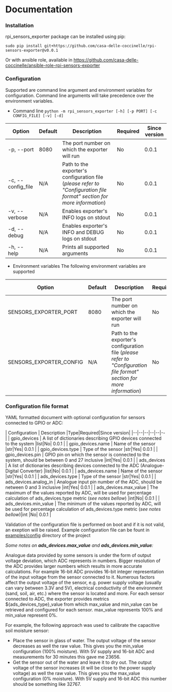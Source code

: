 # Documentation
### Installation
rpi_sensors_exporter package can be installed using pip:

    sudo pip install git+https://github.com/casa-delle-coccinelle/rpi-sensors-exporter@v0.0.1

Or with ansible role, available in https://github.com/casa-delle-coccinelle/ansible-role-rpi-sensors-exporter

### Configuration
Supported are command line argument and environment variables for configuration. Command line arguments will take precedence over the  environment variables. 
* Command line
`python -m rpi_sensors_exporter [-h] [-p PORT] [-c CONFIG_FILE] [-v] [-d]`


| Option |Default| Description |Required|Since version|
|--|--|--|--|--|
| -p, --port |8080| The port number on which the exporter will run |No| 0.0.1 |
| -c, --config_file |N/A| Path to the exporter's configuration file (*please refer to "Configuration file format" section for more information*) |No |0.0.1|
| -v, --verbose |N/A| Enables exporter's INFO logs on stdout |No |0.0.1|
| -d, --debug | N/A | Enables exporter's INFO and DEBUG logs on stdout | No | 0.0.1|
| -h, --help | N/A | Prints all supported arguments|No|0.0.1

* Environment variables
The following environment variables are supported

| Option |Default| Description |Required|Since version|
|--|--|--|--|--|
| SENSORS_EXPORTER_PORT |8080| The port number on which the exporter will run |No| 0.0.1 |
| SENSORS_EXPORTER_CONFIG |N/A| Path to the exporter's configuration file (*please refer to "Configuration file format" section for more information*) |No |0.0.1|


### Configuration file format
YAML formatted document with optional configuration for sensors connected to GPIO or ADC:

| Configuration | Description |Type|Required|Since version|
|--|--|--|--|--|--|
| gpio_devices | A list of dictionaries describing GPIO devices connected to the system |list|No| 0.0.1 |
| gpio_devices.name | Name of the sensor |str|Yes| 0.0.1 |
| gpio_devices.type | Type of the sensor |str|Yes| 0.0.1 |
| gpio_devices.pin | GPIO pin on which the sensor is connected to the system, should be between 0 and 27 inclusive |int|Yes| 0.0.1 |
| ads_devices | A list of dictionaries describing devices connected to the ADC (Analogue-Digital Converter) |list|No| 0.0.1 |
| ads_devices.name | Name of the sensor |str|Yes| 0.0.1 |
| ads_devices.type | Type of the sensor |str|Yes| 0.0.1 |
| ads_devices.analog_in | Analogue input pin number of the ADC, should be netween 0 and 3 inclusive |int|Yes| 0.0.1 |
| ads_devices.max_value | The maximum of the values reported by ADC, will be used for percentage calculation of ads_devices.type metric (*see notes bellow*) |int|No| 0.0.1 |
| ads_devices.min_value | The minimum of the values reported by ADC, will be used for percentage calculation of ads_devices.type metric (*see notes bellow*)|int |No| 0.0.1 |

Validation of the configuration file is performed on boot and if it is not valid, an exeption will be raised. Example configuration file can be fount in [examples/config](../examples/config) directory of the project

*Some notes on **ads_devices.max_value** and **ads_devices.min_value**:*

Analogue data provided by some sensors is under the form of output voltage deviation, which ADC represents in numbers. Bigger resolution of the ADC provides larger numbers which results in more accurate calculations. For example 16-bit ADC provides 16-bit integer representation of the input voltage from the sensor connected to it. Numerous factors affect the output voltage of the sensor, e.g. power supply voltage (usually can vary between 3.3V and 5V), electrical conductivity of the environment (sand, soil, air, etc.) where the sensor is located and more. For each sensor connected to ADC, the exporter provides metrics ${ads_devices_type}_value from which max_value and min_value can be retrieved and configured for each sensor. max_value represents 100% and min_value represent 0%.

For example, the following approach was used to calibrate the capacitive soil moisture sensor:
* Place the sensor in glass of water. The output voltage of the sensor decreases as well the raw value. This gives you the min_value configuration (100% moisture). With 5V supply and 16-bit ADC and measurements for 30 minutes this gave me 23656.
* Get the sensor out of the water and leave it to dry out. The output voltage of the sensor increases (it will be close to the power supply voltage) as well the raw value. This gives you the max_value configuration (0% moisture). With 5V supply and 16-bit ADC this number should be something like 32767.
